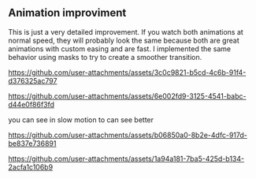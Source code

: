 ## Animation improviment

This is just a very detailed improvement. If you watch both animations at normal speed, they will probably look the same because both are great animations with custom easing and are fast. I implemented the same behavior using masks to try to create a smoother transition.


https://github.com/user-attachments/assets/3c0c9821-b5cd-4c6b-91f4-d376325ac797

https://github.com/user-attachments/assets/6e002fd9-3125-4541-babc-d44e0f86f3fd

you can see in slow motion to can see better

https://github.com/user-attachments/assets/b06850a0-8b2e-4dfc-917d-be837e736891

https://github.com/user-attachments/assets/1a94a181-7ba5-425d-b134-2acfa1c106b9



